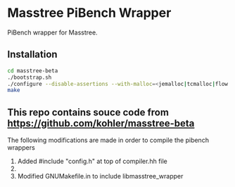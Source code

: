 # Masstree PiBench Wrapper

PiBench wrapper for Masstree.

## Installation
```bash
cd masstree-beta 
./bootstrap.sh    
./configure --disable-assertions --with-malloc=<jemalloc|tcmalloc|flow|hoard>   
make
```


## This repo contains souce code from https://github.com/kohler/masstree-beta
The following modifications are made in order to compile the pibench wrappers

1. Added #include "config.h" at top of compiler.hh file
2. 
3. Modified GNUMakefile.in to include libmasstree_wrapper
